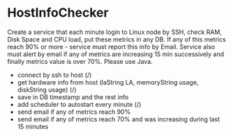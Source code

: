 # HostInfoChecker
Create a service that each minute login to Linux node by SSH, check RAM, Disk Space and CPU load, put these metrics in any DB. If any of this metrics reach 90% or more - service must report this info by Email. Service also must alert by email if any of metrics are increasing 15 min successively and finally metrics value is over 70%. Please use Java.


 - connect by ssh to host (/)
 - get hardware info from host (laString LA, memoryString usage, diskString usage) (/)
 - save in DB timestamp and the rest info
 - add scheduler to autostart every minute (/)
 - send email if any of metrics reach 90%
 - send email if any of metrics reach 70% and was increasing during last 15 minutes
